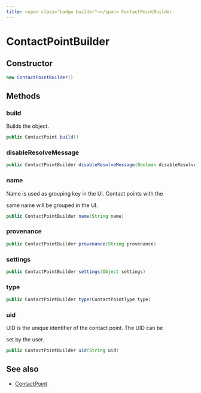 ```yaml
---
title: <span class="badge builder"></span> ContactPointBuilder
---
```

# <span class="badge builder"></span> ContactPointBuilder

## Constructor

```java
new ContactPointBuilder()
```
## Methods

### <span class="badge object-method"></span> build

Builds the object.

```java
public ContactPoint build()
```

### <span class="badge object-method"></span> disableResolveMessage

```java
public ContactPointBuilder disableResolveMessage(Boolean disableResolveMessage)
```

### <span class="badge object-method"></span> name

Name is used as grouping key in the UI. Contact points with the

same name will be grouped in the UI.

```java
public ContactPointBuilder name(String name)
```

### <span class="badge object-method"></span> provenance

```java
public ContactPointBuilder provenance(String provenance)
```

### <span class="badge object-method"></span> settings

```java
public ContactPointBuilder settings(Object settings)
```

### <span class="badge object-method"></span> type

```java
public ContactPointBuilder type(ContactPointType type)
```

### <span class="badge object-method"></span> uid

UID is the unique identifier of the contact point. The UID can be

set by the user.

```java
public ContactPointBuilder uid(String uid)
```

## See also

 * <span class="badge object-type-class"></span> [ContactPoint](./object-ContactPoint.md)

